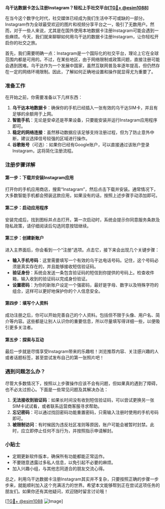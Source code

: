 **乌干达数据卡怎么注册Instagram？轻松上手社交平台[[TG💪+ @esim1088](https://t.me/s/esim1088)]**

在当今这个数字化时代，社交媒体已经成为我们生活中不可或缺的一部分。Instagram作为全球最受欢迎的图片和视频分享平台之一，吸引了无数用户。然而，对于一些人来说，尤其是在国外使用本地数据卡注册Instagram可能会遇到一些麻烦。今天，我们就来聊聊如何用乌干达的数据卡注册Instagram，让你轻松开启你的社交之旅。

首先，我们需要明确一点：Instagram是一个国际化的社交平台，理论上它在全球范围内都是可用的。不过，在某些地区，由于网络限制或政策问题，直接注册可能会遇到困难。乌干达作为一个发展中国家，虽然互联网普及率逐年提高，但仍然存在一定的网络环境限制。因此，了解如何正确地设置和操作就显得尤为重要了。

### 准备工作

在开始之前，你需要准备以下几样东西：

1. **乌干达本地数据卡**：确保你的手机已经插入一张有效的乌干达SIM卡，并且有足够的余额用于上网。
2. **智能手机**：无论是安卓还是苹果设备，只要能安装并运行Instagram应用程序即可。
3. **稳定的网络连接**：虽然移动数据应该足够支持注册过程，但为了防止意外中断，建议选择信号较强的区域进行操作。
4. **谷歌账号**（可选）：如果你已经有Google账户，可以直接通过该账户登录Instagram，这将简化注册流程。

### 注册步骤详解

#### 第一步：下载并安装Instagram应用

打开你的手机应用商店，搜索“Instagram”，然后点击下载并安装。通常情况下，大多数智能手机都会预装这款应用，如果没有的话，按照上述步骤手动添加即可。

#### 第二步：启动应用程序

安装完成后，找到图标并点击打开。第一次启动时，系统会提示你同意服务条款及隐私政策，请仔细阅读后勾选同意按钮继续。

#### 第三步：创建新账户

进入主界面后，你会看到一个“注册”选项。点击它，接下来会出现几个关键步骤：

- **输入手机号码**：这里需要填写一个有效的乌干达电话号码。记住，这个号码必须是真实存在的，并且能够接收短信验证码。
- **验证身份**：系统会发送一条包含验证码的短信到你提供的号码上。检查收件箱，输入收到的验证码以完成身份验证。
- **设置密码**：为你的新账户设定一个强密码，最好是字母、数字以及特殊字符的组合，这样可以更好地保护你的个人信息安全。

#### 第四步：填写个人资料

成功注册之后，你可以开始完善自己的个人资料。包括但不限于头像、用户名、简介等内容。这些都是让别人认识你的重要信息，所以尽量填写得详细一些，以便吸引更多关注者。

#### 第五步：探索与互动

最后一步就是尽情享受Instagram带来的乐趣啦！浏览推荐内容、关注感兴趣的人或者话题标签，甚至尝试发布自己的第一张照片吧！

### 遇到问题怎么办？

尽管大多数情况下，按照以上步骤操作应该不会有问题，但如果真的遇到了障碍，也不必太过担心。下面是一些常见问题及其解决办法：

1. **无法接收到验证码**：如果长时间没有收到短信验证码，可以尝试更换另一张SIM卡试试看，或者联系运营商客服寻求帮助。
2. **忘记密码**：可以通过找回密码功能重置密码，只需输入注册时使用的手机号码即可。
3. **被限制访问**：有时候因为违反社区准则等原因，账户可能会被暂时封禁。此时，应立即停止任何不当行为，并按照指示申请解封。

### 小贴士

- 定期更新软件版本，确保所有功能都能正常运作。
- 不要随意透露过多私人信息，以免引起不必要的麻烦。
- 加入兴趣小组，与其他志同道合的朋友交流心得。

总之，利用乌干达数据卡注册Instagram其实并不复杂，只要按照正确的步骤一步步来，就能顺利加入这个充满活力的世界。希望本文能够帮到正在尝试这项任务的朋友们。如果你还有其他疑问，欢迎随时留言讨论哦！

[[TG💪+ @esim1088](https://t.me/s/esim1088) ![Image](https://i.postimg.cc/4NQfJmqS/Snipaste-2025-05-13-00-14-12.png)]
